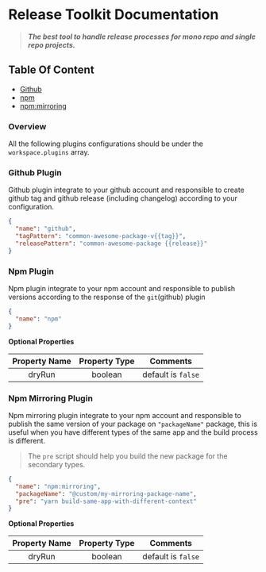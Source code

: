 
# Release Toolkit Documentation
> ***The best tool to handle release processes for mono repo and single repo projects.***

## Table Of Content
- [Github](#github-plugin)
- [npm](#npm-plugin)
- [npm:mirroring](#npm-mirroring-plugin)

### Overview
All the following plugins configurations should be under the `workspace.plugins` array.

### Github Plugin
Github plugin integrate to your github account and responsible to create github tag and github release (including changelog) according to your configuration.

```json
{
  "name": "github",
  "tagPattern": "common-awesome-package-v{{tag}}",
  "releasePattern": "common-awesome-package {{release}}"
}
```



### Npm Plugin
Npm plugin integrate to your npm account and responsible to publish versions according to the response of the `git`(github) plugin

```json
{
  "name": "npm"
}
```
**Optional Properties**

| Property Name | Property Type    |       Comments       |
| :---:   | :---: |:--------------------:|
| dryRun | boolean   |  default is `false`  |


### Npm Mirroring Plugin
Npm mirroring plugin integrate to your npm account and responsible to publish the same version of your package on `"packageName"` package, 
this is useful when you have different types of the same app and the build process is different.

> The `pre` script should help you build the new package for the secondary types.

```json
{
  "name": "npm:mirroring",
  "packageName": "@custom/my-mirroring-package-name",
  "pre": "yarn build-same-app-with-different-context"
}
```
**Optional Properties**

| Property Name | Property Type    |       Comments       |
| :---:   | :---: |:--------------------:|
| dryRun | boolean   |  default is `false`  |